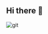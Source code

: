## Hi there 👋

![git](https://github.com/user-attachments/assets/9281b55b-3213-469d-a50a-f935bbba78b8)


